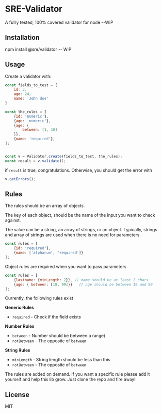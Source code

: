 SRE-Validator
==
A fullly tested, 100% covered validator for node --WIP

Installation
-
npm install @sre/validator -- WIP


## Usage
Create a  validator with:
```javascript
const fields_to_test = {
    id: 3,
    age: 24,
    name: 'John doe'
}

const the_rules = [
    {id: 'numeric'},
    {age: 'numeric'},
    {age: {
        between: [1, 30]
    }},
    {name: 'required'},
];


const v = Validator.create(fields_to_test, the_rules);
const result = v.validate();
```

if `result` is true, congratulations. Otherwise, you should get the error with 

```javascript
v.getErrors();
```

## Rules
The rules should be an array of objects.

The key of each object, should be the name of the input you want to check against.
 
The value can be a string, an array of strings, or an object. Typically, strings and array of strings are used when there is no need for parameters.

```javascript
const rules = [
    {id: 'required'},
    {name: ['alphanum', 'required']}
];
```
 
Object rules are required when you want to pass parameters
```javascript
const rules = [
    {lastname: {minLength: 2}}, // name should be at least 2 chars
    {age: { between: [18, 99]}}   // age should be between 19 and 99 
];
``` 


Currently, the following rules exist

**Generic Rules**
- `required` - Check if the field exists


**Number Rules**
- `between` - Number should be between a range)
- `notBetween` - The opposite of `between`


**String Rules**
- `minLength` - String length should be less than this
- `notBetween` - The opposite of `between`


The rules are added on demand. If you want a specific rule please add it yourself and help this lib grow. Just clone the repo and fire away!


## License
MIT


